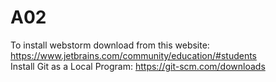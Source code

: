 # A02
To install webstorm download from this website: https://www.jetbrains.com/community/education/#students
<br>
Install Git as a Local Program: https://git-scm.com/downloads
<br>
